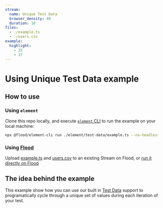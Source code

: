 ```yaml
---
stream:
  name: Unique Test Data
  browser_density: 40
  duration: 18
files:
  - ./example.ts
  - ./users.csv
example:
  highlight:
    - 35
    - 37
---
```


# Using Unique Test Data example

## How to use

### Using `element`

Clone this repo locally, and execute [`element` CLI][Element] to run the example on your local machine:

```bash
npx @flood/element-cli run ./element/test-data/example.ts --no-headless
```

### Using [Flood](https://flood.io)

Upload [example.ts](./example.ts) and [users.csv](./users.csv) to an existing Stream on Flood, or [run it directly on Flood](https://app.flood.io/launch/github/flood-io/load-testing-playground/element/test-data)

## The idea behind the example

This example show how you can use our built in [Test Data][] support to programatically cycle through a unique set of values during each iteration of your test.

[Test Data]: (https://element.flood.io/docs/1.0/api/TestData)
[Element]: (https://github.com/flood-io/element)
